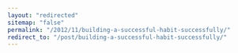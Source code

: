 ```yaml
---
layout: "redirected"
sitemap: "false"
permalink: "/2012/11/building-a-successful-habit-successfully/"
redirect_to: "/post/building-a-successful-habit-successfully/"
---
```




